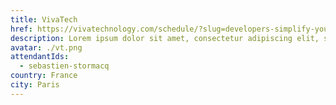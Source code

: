 ```yaml
---
title: VivaTech
href: https://vivatechnology.com/schedule/?slug=developers-simplify-your-webmobile-apps-with-serverless-backend-in-the-cloud-338
description: Lorem ipsum dolor sit amet, consectetur adipiscing elit, sed do eiusmod tempor incididunt ut labore et dolore magna aliqua. Ut enim ad minim veniam, quis nostrud exercitation ullamco laboris nisi ut aliquip ex ea commodo consequat.
avatar: ./vt.png
attendantIds:
  - sebastien-stormacq
country: France
city: Paris
---
```

